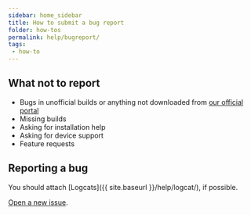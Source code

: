 ```yaml
---
sidebar: home_sidebar
title: How to submit a bug report
folder: how-tos
permalink: help/bugreport/
tags:
 - how-to
---
```


## What not to report
  - Bugs in unofficial builds or anything not downloaded from [our official portal](https://download.pixelexperience.org/)
  - Missing builds
  - Asking for installation help
  - Asking for device support
  - Feature requests

## Reporting a bug

You should attach [Logcats]({{ site.baseurl }}/help/logcat/), if possible.

[Open a new issue](https://issuetracker.pixelexperience.org).

